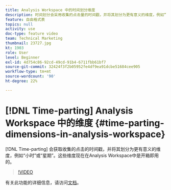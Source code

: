 ```yaml
---
title: Analysis Workspace 中的时间划分维度
description: 时间划分会采用收集的点击量的时间戳，并将其划分为更有意义的维度，例如“每日时间”或“每周时间”。 这些维度现在在Analysis Workspace中是开箱即用的。
feature: 自由格式表
topics: null
activity: use
doc-type: feature video
team: Technical Marketing
thumbnail: 23727.jpg
kt: 1903
role: User
level: Beginner
exl-id: 4d754c86-92cd-49cd-91b4-6711fbb61bf7
source-git-commit: 32424f3f2b05952fe4df9ea91dcbe51684cee905
workflow-type: tm+mt
source-wordcount: '90'
ht-degree: 22%

---
```


# [!DNL Time-parting] Analysis Workspace 中的维度 {#time-parting-dimensions-in-analysis-workspace}

[!DNL Time-parting] 会获取收集的点击的时间戳，并将其划分为更有意义的维度，例如“小时”或“星期”。这些维度现在在Analysis Workspace中是开箱即用的。

>[!VIDEO](https://video.tv.adobe.com/v/23727/?quality=12)

有关此功能的详细信息，请访问[文档](https://marketing.adobe.com/resources/help/en_US/analytics/analysis-workspace/time-parting-dimensions.html)。
